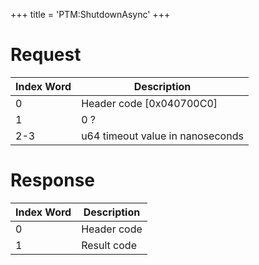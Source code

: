 +++
title = 'PTM:ShutdownAsync'
+++

# Request

| Index Word | Description                      |
|------------|----------------------------------|
| 0          | Header code \[0x040700C0\]       |
| 1          | 0 ?                              |
| 2-3        | u64 timeout value in nanoseconds |

# Response

| Index Word | Description |
|------------|-------------|
| 0          | Header code |
| 1          | Result code |
